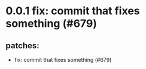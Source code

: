 # 0.0.1 fix: commit that fixes something (#679)

## patches:
* fix: commit that fixes something (#679)

